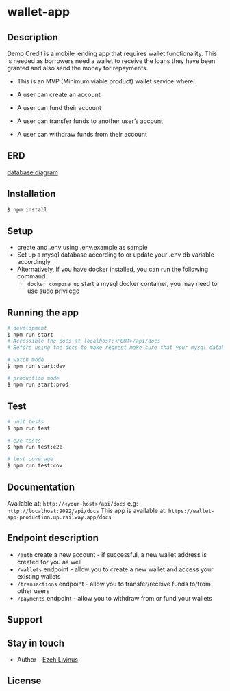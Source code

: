 # wallet-app

## Description

Demo Credit is a mobile lending app that requires wallet functionality. This is needed as borrowers need a wallet to receive the loans they have been granted and also send the money for repayments.


- This is an MVP (Minimum viable product)  wallet service where:

- A user can create an account
- A user can fund their account
- A user can transfer funds to another user’s account
- A user can withdraw funds from their account

## ERD
[database diagram](https://dbdesigner.page.link/NrAFgybVrPrQqhUR6)

## Installation

```bash
$ npm install
```

## Setup
 - create and .env using .env.example as sample
 - Set up a mysql database according to or update your .env db variable accordingly
  - Alternatively, if you have docker installed, you can run the following command
    - `docker compose up` start a mysql docker container, you may need to use sudo privilege

## Running the app

```bash
# development
$ npm run start
# Accessible the docs at localhost:<PORT>/api/docs
# Before using the docs to make request make sure that your mysql database configured and is running 

# watch mode
$ npm run start:dev

# production mode
$ npm run start:prod
```

## Test

```bash
# unit tests
$ npm run test

# e2e tests
$ npm run test:e2e

# test coverage
$ npm run test:cov
```

## Documentation
Available at: `http://<your-host>/api/docs` e.g: `http://localhost:9092/api/docs`
This app is available at: `https://wallet-app-production.up.railway.app/docs`

## Endpoint description
- `/auth` create a new account - if successful, a new wallet address is created for you as well
- `/wallets` endpoint - allow you to create a new wallet and access your existing wallets
- `/transactions` endpoint - allow you to transfer/receive funds to/from other users 
- `/payments` endpoint - allow you to withdraw from or fund your wallets

## Support


## Stay in touch

- Author - [Ezeh Livinus](https://linkedin.com/in/ezehlivinus)

## License

